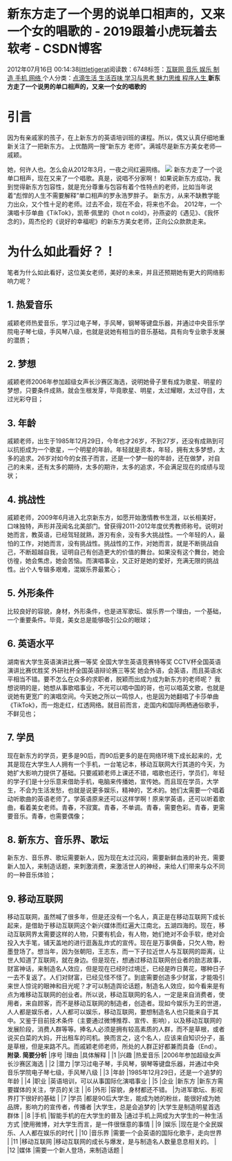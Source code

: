 
# 新东方走了一个男的说单口相声的，又来一个女的唱歌的 - 2019跟着小虎玩着去软考 - CSDN博客

2012年07月16日 00:14:38[littletigerat](https://me.csdn.net/littletigerat)阅读数：6748标签：[互联网																](https://so.csdn.net/so/search/s.do?q=互联网&t=blog)[音乐																](https://so.csdn.net/so/search/s.do?q=音乐&t=blog)[娱乐																](https://so.csdn.net/so/search/s.do?q=娱乐&t=blog)[制造																](https://so.csdn.net/so/search/s.do?q=制造&t=blog)[手机																](https://so.csdn.net/so/search/s.do?q=手机&t=blog)[网络																](https://so.csdn.net/so/search/s.do?q=网络&t=blog)[
							](https://so.csdn.net/so/search/s.do?q=手机&t=blog)[
																					](https://so.csdn.net/so/search/s.do?q=制造&t=blog)个人分类：[点滴生活																](https://blog.csdn.net/littletigerat/article/category/666611)[生活百味																](https://blog.csdn.net/littletigerat/article/category/647937)[学习与思考																](https://blog.csdn.net/littletigerat/article/category/646894)[魅力思维																](https://blog.csdn.net/littletigerat/article/category/710212)[程序人生																](https://blog.csdn.net/littletigerat/article/category/779495)[
							](https://blog.csdn.net/littletigerat/article/category/710212)
[
																								](https://blog.csdn.net/littletigerat/article/category/646894)
[
				](https://blog.csdn.net/littletigerat/article/category/647937)
[
			](https://blog.csdn.net/littletigerat/article/category/647937)
[
		](https://blog.csdn.net/littletigerat/article/category/666611)
[
	](https://so.csdn.net/so/search/s.do?q=制造&t=blog)
**新东方走了一个说男的单口相声的，又来一个女的唱歌的**
# 引言
因为有亲戚家的孩子，在上新东方的英语培训班的课程。所以，偶又认真仔细地重新关注了一把新东方。
上优酷网一搜“新东方 老师”。满城尽是新东方美女老师—戚颖。

她，何许人也。怎么会从2012年3月，一夜之间红遍网络。
![](https://img-my.csdn.net/uploads/201207/16/1342369297_1701.jpg)
新东方走了一个说单口相声，现在又来了一个唱歌。真是，说唱不分家啊！
如果说新东方成功，我到觉得新东方包容性，就是充分尊重与包容有着个性特点的老师，比如当年说着“彪悍的人生不需要解释”单口相声的罗永浩罗胖子。
新东方，从来不缺教学能力出众，又个性十足的老师。过去不会，现在不会，将来也不会。
2012年，一个演唱卡莎单曲《TikTok》，凯蒂·佩里的《hot n cold》，孙燕姿的《遇见》、《我怀念的》，周杰伦的《说好的幸福呢》的新东方美女老师，正向公众款款走来。
# 为什么如此看好？！
笔者为什么如此看好，这位美女老师，美好的未来，并且还预期她有更大的网络影响力呢？
## 1. 热爱音乐
戚颖老师热爱音乐，学习过电子琴，手风琴，钢琴等键盘乐器，并通过中央音乐学院电子琴七级，手风琴八级，也就是说她有相当的音乐基础，具有向专业歌手发展的潜质；
## 2. 梦想
戚颖老师2006年参加超级女声长沙赛区海选，说明她骨子里有成为歌星、明星的梦想，只要条件成熟，就会生根发芽，毕竟歌星、明星，太过耀眼，太过夺目，太过光彩夺目；
## 3. 年龄
戚颖老师，出生于1985年12月29日，今年也才26岁，不到27岁，还没有成熟到可以抗拒成为一个歌星，一个明星的年龄。年轻就是资本，年轻，拥有太多梦想，太多的追求。26岁对如今的女孩子而言，还是一个梦一般的年龄，还在做梦，对自己的未来，还有太多的期待，太多的期许，太多的追求，不会满足现在的成绩与现状；
## 4. 挑战性
戚颖老师，2009年6月进入北京新东方，如愿开始激情教书生涯，以长相美好，口味独特，声形并茂闻名北美部门。曾获得2011-2012年度优秀教师称号。说明对她而言，教英语，已经驾轻就熟，游刃有余，没有多大挑战性。一个年轻的人，最怕的工作，对她而言，没有挑战性。挑战性的工作，对她而言，就是不断挑战自己，不断超越自我，证明自己有创造更大的价值的舞台。如果没有这个舞台，她会彷徨，她会焦虑，她会苦恼。而演唱事业，又正好是她的爱好，充满无限的挑战性。出个人专辑多艰难，混娱乐界最累心；
## 5. 外形条件
比较良好的容貌，身材，外形条件，也是进军歌坛、娱乐界一个理由，一个基础，一个重要条件。毕竟，美女总是能够吸引公众的眼球；
## 6. 英语水平
湖南省大学生英语演讲比赛一等奖
全国大学生英语竞赛特等奖
CCTV杯全国英语演讲比赛优胜奖
外研社杯全国英语辩论赛三等奖
她会外语，会英语，而且英语水平相当不错。要不怎么在众多的求职者，脱颖而出成为成为新东方的老师呢？
我想说明的是，她想从事歌唱事业，不光可以唱中国的哥，也可以唱英文歌，也就是说她有更宽广的演唱空间。今天她之所以一鸣惊人，也是因为她翻唱了卡莎单曲《TikTok》，而一炮走红，红透网络。就目前而言，走国内和国际两栖通俗歌手，不鲜见也；
## 7. 学员
现在新东方的学员，更多是90后，而90后更多的是在网络环境下成长起来的，尤其是现在大学生人人拥有一个手机，一台笔记本，移动互联网大行其道的今天，为她扩大影响力提供了基础。只要戚颖老师上课还不错，唱歌也还行，学员们，年轻的学子们是十分乐意来借助手机，电脑来传播她，宣传她。而且现在学员，大学生，不会为生活发愁，也就是说更多娱乐，精神的，艺术的。她们太需要一个唱着动听歌曲的英语老师了。学英语原来还可以这样学啊！原来学英语，还可以听着歌曲，看着美女老师。青春，不寂寞。青春，不单调。青春，需要色彩。青春，更需要音乐。青春，也需要偶像；
## 8. 新东方、音乐界、歌坛
新东方、音乐界、歌坛需要新人，因为现在太过沉闷，需要新鲜血液的补充，需要新人加入，来制造话题，来刺激消费，来激活世人的神经，来给人们带来与众不同的一种音乐体验；

## 9. 移动互联网
移动互联网，虽然喊了很多年，但是还没有一个名人，真正是在移动互联网下成长起来，是借助于移动互联网这个新兴媒体而红遍大江南北，五湖四海的。现在，移动互联网界太需要这样的人物，只要有机会，有人物，她们绝对不会手软，绝对会投入大手笔，铺天盖地的进行逛轰乱炸式的宣传。现在是万事俱备，只欠人物，粉墨登场了。想当年，因为张朝阳，王志东，而一下子拉近世人与互联网的距离，让世人知道了互联网，就在身边。但是现在，想通过移动互联网创业者的励志故事，财富神话，来制造名人效应，但是现在已经时过境迁，已经是昨日黄花，哪种日子一去不复返了。人们对财富，已经见怪不怪了。到底需要创造多少财富，才能吸引来世人惊诧的眼神和目光呢？才可以制造舆论话题，制造名人效应，如今看来是有点为难移动互联网的创业者。所以说，移动互联网的名人，一定是来自消费者，使用者，来自顾客，而不是移动互联网的制造者，创造者。现如今娱乐为王的世道，人人都是娱乐者，人人都可以娱乐，移动互联网，要想制造名人也只能来自于其中。又鉴于目前技术条件（主要通过微博推荐、宣传、影响），以及移动互联网的发展阶段，消费人群等等。捧名人必须是拥有较高素质的人群，而不是草根，或者说买白菜的大妈，开出租车的司机。换而言之，这个名人，应该来自知识分子，虽是草根，但是来路不凡。而戚颖老师老师，所处的人群正好都兼而具备（End）。
**附录. 简要分析**
|序号
|理由
|具体解释
|
|1
|兴趣
|热爱音乐
|2006年参加超级女声长沙赛区海选
|
|2
|潜力
|学习过电子琴，手风琴，钢琴等键盘乐器，并通过中央音乐学院电子琴七级，手风琴八级
|
|3
|年龄
|1985年12月29日，还是一个追梦的年龄
|
|4
|职业
|英语培训，可以从事国际化演唱事业
|
|5
|企业
|新东方
|新东方需要媒体的关注，学员的关注
|
|6
|外形
|容貌，身材都还不错。
|为进军歌坛、影视界打下很好的基础
|
|7
|学员
|都是90后大学生，能成为她的粉丝，能很好成为她品牌，影响力的宣传者，传播者
|大学生，总是会追梦的
|大学生是制造明星首选群体
|
|8
|手机
|智能手机的在大学生的普及
|通过手机上网成为大学生的一种生活方式
|使用微博，对大学生而言，是一件很惬意的事情
|
|9
|娱乐
|现在是个全民娱乐、人人都在娱乐的时代
|
|10
|音乐界
|需要一个会英语的国际化歌手，走向世界
|
|11
|移动互联网
|移动互联网的成长与爆发，是与制造名人数量息息相关的。
|
|12
|媒体
|需要一个新人登场，来制造话题
|


[
](https://so.csdn.net/so/search/s.do?q=制造&t=blog)
[
  ](https://so.csdn.net/so/search/s.do?q=娱乐&t=blog)